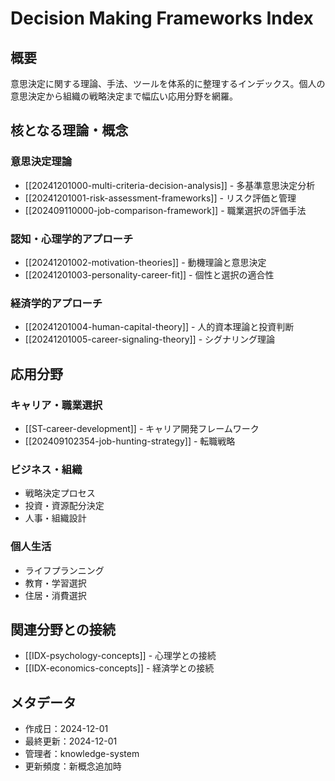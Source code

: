 # Decision Making Frameworks Index

## 概要
意思決定に関する理論、手法、ツールを体系的に整理するインデックス。個人の意思決定から組織の戦略決定まで幅広い応用分野を網羅。

## 核となる理論・概念

### 意思決定理論
- [[20241201000-multi-criteria-decision-analysis]] - 多基準意思決定分析
- [[20241201001-risk-assessment-frameworks]] - リスク評価と管理
- [[202409110000-job-comparison-framework]] - 職業選択の評価手法

### 認知・心理学的アプローチ
- [[20241201002-motivation-theories]] - 動機理論と意思決定
- [[20241201003-personality-career-fit]] - 個性と選択の適合性

### 経済学的アプローチ
- [[20241201004-human-capital-theory]] - 人的資本理論と投資判断
- [[20241201005-career-signaling-theory]] - シグナリング理論

## 応用分野

### キャリア・職業選択
- [[ST-career-development]] - キャリア開発フレームワーク
- [[202409102354-job-hunting-strategy]] - 転職戦略

### ビジネス・組織
- 戦略決定プロセス
- 投資・資源配分決定
- 人事・組織設計

### 個人生活
- ライフプランニング
- 教育・学習選択
- 住居・消費選択

## 関連分野との接続
- [[IDX-psychology-concepts]] - 心理学との接続
- [[IDX-economics-concepts]] - 経済学との接続

## メタデータ
- 作成日：2024-12-01
- 最終更新：2024-12-01
- 管理者：knowledge-system
- 更新頻度：新概念追加時